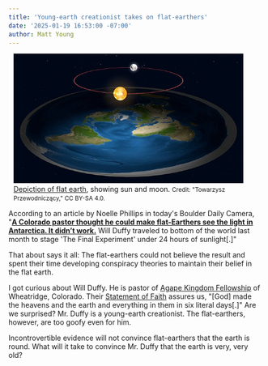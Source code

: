 ```yaml
---
title: 'Young-earth creationist takes on flat-earthers'
date: '2025-01-19 16:53:00 -07:00'
author: Matt Young
---
```


<figure class="on-the-left-side" style="margin-top: 10px; margin-right: 40px; margin-bottom: 10px; margin-left: 10px;">
<img src="/uploads/2025/Duffy_Flat_Earth.jpg" alt=" Depiction of flat earth"/>
<figcaption><a href="https://commons.wikimedia.org/wiki/File:Ruch_S%C5%82o%C5%84ca_i_Ksi%C4%99%C5%BCyca.jpg">Depiction of flat earth</a>, showing sun and moon. <small> Credit: "Towarzysz Przewodniczący," CC BY-SA 4.0.</small>
</figcaption>
</figure> 

According to an article by Noelle Phillips in today's Boulder Daily Camera, "<a href="https://www.dailycamera.com/2025/01/17/flat-earth-final-experiment-antarctica-will-duffy/"><strong>A Colorado pastor thought he could make flat-Earthers see the light in Antarctica. It didn’t work.</strong></a> Will Duffy traveled to bottom of the world last month to stage 'The Final Experiment' under 24 hours of sunlight[.]" 

That about says it all: The flat-earthers could not believe the result and spent their time developing conspiracy theories to maintain their belief in the flat earth.

I got curious about Will Duffy. He is pastor of <a href="https://www.akf.church/">Agape Kingdom Fellowship</a> of Wheatridge, Colorado. Their <a href="https://www.akf.church/faith">Statement of Faith</a> assures us, "[God] made the heavens and the earth and everything in them in six literal days[.]" Are we surprised? Mr. Duffy is a young-earth creationist. The flat-earthers, however, are too goofy even for him.

Incontrovertible evidence will not convince flat-earthers that the earth is round. What will it take to convince Mr. Duffy that the earth is very, very old?
